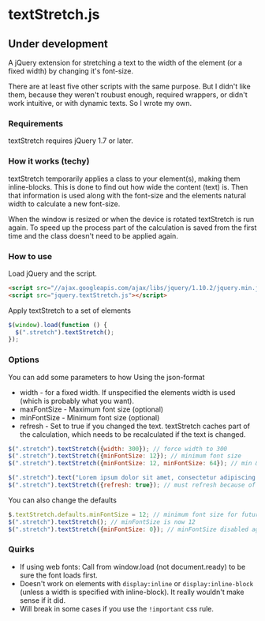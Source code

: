 # textStretch.js

## Under development

A jQuery extension for stretching a text to the width of the element (or a fixed width) by changing it's font-size.

There are at least five other scripts with the same purpose. But I didn't like them, because they weren't roubust enough, required wrappers, or didn't work intuitive, or with dynamic texts. So I wrote my own.

### Requirements
textStretch requires jQuery 1.7 or later.

### How it works (techy)
textStretch temporarily applies a class to your element(s), making them inline-blocks. This is done to find out how wide the content (text) is. Then that information is used along with the font-size and the elements natural width to calculate a new font-size.

When the window is resized or when the device is rotated textStretch is run again. To speed up the process part of the calculation is saved from the first time and the class doesn't need to be applied again.

### How to use
Load jQuery and the script.

```html
<script src="//ajax.googleapis.com/ajax/libs/jquery/1.10.2/jquery.min.js"></script>
<script src="jquery.textStretch.js"></script>
```

Apply textStretch to a set of elements

```javascript
$(window).load(function () {
  $(".stretch").textStretch();
});
```

### Options
You can add some parameters to how Using the json-format

* width - for a fixed width. If unspecified the elements width is used (which is probably what you want).
* maxFontSize - Maximum font size (optional)
* minFontSize - Minimum font size (optional)
* refresh - Set to true if you changed the text. textStretch caches part of the calculation, which needs to be recalculated if the text is changed.

```javascript
$(".stretch").textStretch({width: 300}); // force width to 300
$(".stretch").textStretch({minFontSize: 12}); // minimum font size
$(".stretch").textStretch({minFontSize: 12, minFontSize: 64}); // min & max font-size

$(".stretch").text("Lorem ipsum dolor sit amet, consectetur adipiscing elit."); //changing content
$(".stretch").textStretch({refresh: true}); // must refresh because of 
```

You can also change the defaults

```javascript
$.textStretch.defaults.minFontSize = 12; // minimum font size for future calls
$(".stretch").textStretch(); // minFontSize is now 12
$(".stretch").textStretch({minFontSize: 0}); // minFontSize disabled again
```

### Quirks
* If using web fonts: Call from window.load (not document.ready) to be sure the font loads first.
* Doesn't work on elements with `display:inline` or `display:inline-block` (unless a width is specified with inline-block). It really wouldn't make sense if it did.
* Will break in some cases if you use the `!important` css rule.